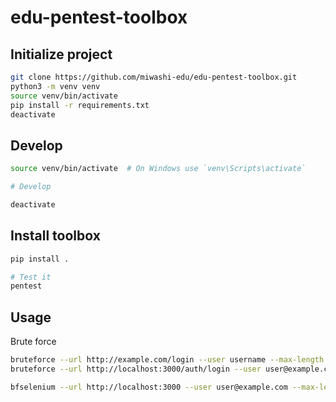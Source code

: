 # edu-pentest-toolbox

## Initialize project

```bash
git clone https://github.com/miwashi-edu/edu-pentest-toolbox.git
python3 -m venv venv
source venv/bin/activate
pip install -r requirements.txt
deactivate
```

## Develop

```bash
source venv/bin/activate  # On Windows use `venv\Scripts\activate`

# Develop

deactivate
```


## Install toolbox

```bash
pip install .

# Test it
pentest
```

## Usage

Brute force

```bash
bruteforce --url http://example.com/login --user username --max-length 4 --chars abc123
bruteforce --url http://localhost:3000/auth/login --user user@example.com --max-length 8 --chars adoprsw

bfselenium --url http://localhost:3000 --user user@example.com --max-length 8 --chars adoprsw
```

